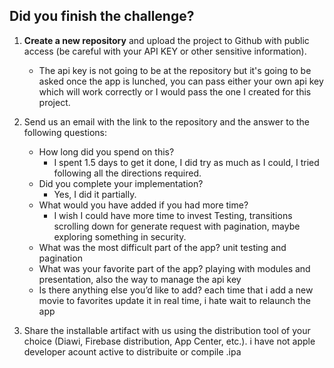## Did you finish the challenge?

1. **Create a new repository** and upload the project to Github with public access (be careful with your API KEY or other sensitive information).
    * The api key is not going to be at the repository but it's going to be asked once the app is lunched, you can pass either your own api key which
    will work correctly or I would pass the one I created for this project.
1. Send us an email with the link to the repository and the answer to the following questions:

    * How long did you spend on this?
        * I spent 1.5 days to get it done, I did try as much as I could, I tried following all the directions required. 
    * Did you complete your implementation?
        * Yes, I did it partially. 
    * What would you have added if you had more time?
        * I wish I could have more time to invest Testing, transitions scrolling down for generate request with pagination, maybe exploring something in security.
    * What was the most difficult part of the app?
      unit testing and pagination
    * What was your favorite part of the app?
        playing with modules and presentation, also the way to manage the api key
    * Is there anything else you’d like to add?
       each time that i add a new movie to favorites update it in real time, i hate wait to relaunch the app
3. Share the installable artifact with us using the distribution tool of your choice (Diawi, Firebase distribution, App Center, etc.).
    i have not apple developer acount active to distribuite or compile .ipa
